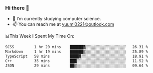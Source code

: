 ### Hi there 👋

- 📕 I’m currently studying computer science.
- 📫 You can reach me at yuumi0221@outlook.com


📊This Week I Spent My Time On:
<!--START_SECTION:waka-->

```txt
SCSS         1 hr 20 mins    ██████▓░░░░░░░░░░░░░░░░░░   26.31 %
Markdown     1 hr 19 mins    ██████▒░░░░░░░░░░░░░░░░░░   25.89 %
TypeScript   58 mins         ████▓░░░░░░░░░░░░░░░░░░░░   18.91 %
C++          35 mins         ███░░░░░░░░░░░░░░░░░░░░░░   11.52 %
JSON         29 mins         ██▒░░░░░░░░░░░░░░░░░░░░░░   09.64 %
```

<!--END_SECTION:waka-->

<!--
**Yuumi0221/Yuumi0221** is a ✨ _special_ ✨ repository because its `README.md` (this file) appears on your GitHub profile.

Here are some ideas to get you started:

- 🔭 I’m currently working on ...
- 🌱 I’m currently learning ...
- 👯 I’m looking to collaborate on ...
- 🤔 I’m looking for help with ...
- 💬 Ask me about ...
- 📫 How to reach me: ...
- 😄 Pronouns: ...
- ⚡ Fun fact: ...
-->
